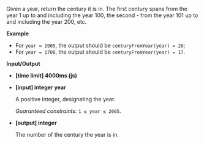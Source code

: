﻿Given a year, return the century it is in. The first century spans from the year 1 up to and including the year 100, the second - from the year 101 up to and including the year 200, etc.

**Example**

*   For `year = 1905`, the output should be
    `centuryFromYear(year) = 20`;
*   For `year = 1700`, the output should be
    `centuryFromYear(year) = 17`.

**Input/Output**

*   **[time limit] 4000ms (js)**

*   **[input] integer year**

    A positive integer, designating the year.

    _Guaranteed constraints:_
    `1 ≤ year ≤ 2005`.

*   **[output] integer**

    The number of the century the year is in.